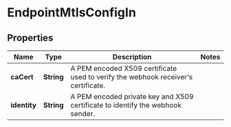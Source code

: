 

# EndpointMtlsConfigIn


## Properties

Name | Type | Description | Notes
------------ | ------------- | ------------- | -------------
**caCert** | **String** | A PEM encoded X509 certificate used to verify the webhook receiver&#39;s certificate. | 
**identity** | **String** | A PEM encoded private key and X509 certificate to identify the webhook sender. | 




